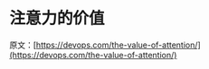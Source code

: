 # 注意力的价值

原文：[https://devops.com/the-value-of-attention/](https://devops.com/the-value-of-attention/)